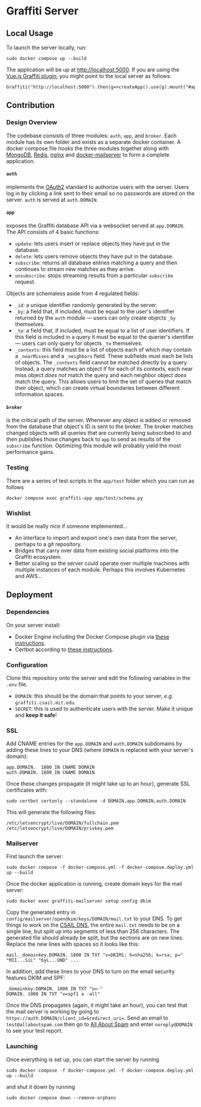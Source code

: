 # Graffiti Server

## Local Usage

To launch the server locally, run:

    sudo docker compose up --build

The application will be up at [http://localhost:5000](http://localhost:5000).
If you are using the [Vue.js Graffiti plugin](https://github.com/csail-graffiti/vue), you might point to the local server as follows:

    Graffiti("http://localhost:5000").then(g=>createApp().use(g).mount("#app")

## Contribution

### Design Overview

The codebase consists of three modules: `auth`, `app`, and `broker`. Each module has its own folder and exists as a separate docker container. A docker compose file hooks the three modules together along with [MongoDB](https://www.mongodb.com/), [Redis](https://redis.io/), [nginx](https://nginx.org/en/) and [docker-mailserver](https://docker-mailserver.github.io/docker-mailserver/edge/) to form a complete application.

#### `auth`

implements the [OAuth2](https://www.oauth.com/) standard to authorize users with the server. Users log in by clicking a link sent to their email so no passwords are stored on the server. `auth` is served at `auth.DOMAIN`.

#### `app`

exposes the Graffiti database API via a websocket served at `app.DOMAIN`. The API consists of 4 basic functions:

- `update`: lets users insert or replace objects they have put in the database.
- `delete`: lets users remove objects they have put in the database.
- `subscribe`: returns all database entries matching a query and then continues to stream new matches as they arrive.
- `unsubscribe`: stops streaming results from a particular `subscribe` request.

Objects are schemaless aside from 4 regulated fields:

- `_id`: a unique identifier randomly generated by the server.
- `_by`: a field that, if included, must be equal to the user's identifier returned by the `auth` module — users can only create objects `_by` themselves.
- `_to`: a field that, if included, must be equal to a list of user identifiers. If this field is included in a query it must be equal to the querier's identifier — users can only query for objects `_to` themselves.
- `_contexts`: this field must be a list of objects each of which may contain a `_nearMisses` and a `_neighbors` field. These subfields must each be lists of objects. The `_contexts` field cannot be matched directly by a query. Instead, a query matches an object if for each of its contexts, each near miss object *does not* match the query and each neighbor object *does* match the query. This allows users to limit the set of queries that match their object, which can create virtual boundaries between different information spaces.

#### `broker`

is the critical path of the server. Whenever any object is added or removed from the database that object's ID is sent to the broker. The broker matches changed objects with all queries that are currently being subscribed to and then publishes those changes back to `app` to send as results of the `subscribe` function. Optimizing this module will probably yield the most performance gains.

### Testing

There are a series of test scripts in the `app/test` folder which you can run as follows

    docker compose exec graffiti-app app/test/schema.py

### Wishlist

It would be really nice if someone implemented...

- An interface to import and export one's own data from the server, perhaps to a git repository.
- Bridges that carry over data from existing social platforms into the Graffiti ecosystem.
- Better scaling so the server could operate over multiple machines with multiple instances of each module. Perhaps this involves Kubernetes and AWS...

## Deployment

### Dependencies

On your server install:

- Docker Engine including the Docker Compose plugin via [these instructions](https://docs.docker.com/engine/install/ubuntu/#install-using-the-repository).
- Certbot according to [these instructions](https://certbot.eff.org/instructions?ws=other&os=ubuntufocal).

### Configuration

Clone this repository onto the server and edit the following variables in the `.env` file.

- `DOMAIN`: this should be the domain that points to your server, *e.g.* `graffiti.csail.mit.edu`. 
- `SECRET`: this is used to authenticate users with the server. Make it unique and **keep it safe**!

### SSL

Add CNAME entries for the `app.DOMAIN` and `auth.DOMAIN` subdomains by adding these lines to your DNS (where `DOMAIN` is replaced with your server's domain):

    app.DOMAIN.  1800 IN CNAME DOMAIN
    auth.DOMAIN. 1800 IN CNAME DOMAIN

Once these changes propagate (it might take up to an hour), generate SSL certificates with:

    sudo certbot certonly --standalone -d DOMAIN,app.DOMAIN,auth.DOMAIN

This will generate the following files:

    /etc/letsencrypt/live/DOMAIN/fullchain.pem
    /etc/letsencrypt/live/DOMAIN/privkey.pem

### Mailserver

First launch the server:

    sudo docker compose -f docker-compose.yml -f docker-compose.deploy.yml up --build

Once the docker application is running, create domain keys for the mail server:

    sudo docker exec graffiti-mailserver setup config dkim

Copy the generated entry in `config/mailserver/opendkim/keys/DOMAIN/mail.txt` to your DNS.
To get things to work on the [CSAIL DNS](https://webdns.csail.mit.edu/), the entire `mail.txt` needs to be on a single line, but split up into segments of less than 256 characters.
The generated file should already be split, but the sections are on new lines. Replace the new lines with spaces so it looks like this:

    mail._domainkey.DOMAIN. 1800 IN TXT "v=DKIM1; h=sha256; k=rsa; p=" "MII...SiL" "6yL...UND" ...

In addition, add these lines to your DNS to turn on the email security features DKIM and SPF:

    _domainkey.DOMAIN. 1800 IN TXT "o=-"
    DOMAIN. 1800 IN TXT "v=spf1 a -all"

Once the DNS propagates (again, it might take an hour), you can test that the mail server is working by going to
`https://auth.DOMAIN/client_id=&redirect_uri=`.
Send an email to `test@allaboutspam.com` then go to [All About Spam](http://www.allaboutspam.com/email-server-test-report/index.php) and enter `noreply@DOMAIN` to see your test report.

### Launching

Once everything is set up, you can start the server by running

    sudo docker compose -f docker-compose.yml -f docker-compose.deploy.yml up --build

and shut it down by running

    sudo docker compose down --remove-orphans
